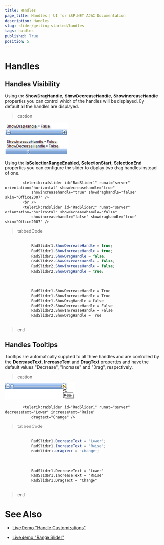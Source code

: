 ```yaml
---
title: Handles
page_title: Handles | UI for ASP.NET AJAX Documentation
description: Handles
slug: slider/getting-started/handles
tags: handles
published: True
position: 5
---
```


# Handles



## Handles Visibility

Using the __ShowDragHandle__, __ShowDecreaseHandle__, __ShowIncreaseHandle__ properties you can control which of the handles will be displayed. By default all the handles are displayed.
>caption 

![](images/slider002.png)

Using the __IsSelectionRangeEnabled__, __SelectionStart__, __SelectionEnd__ properties you can configure the slider to display two drag handles instead of one.

````ASPNET
	    <telerik:radslider id="RadSlider1" runat="server" orientation="horizontal" showdecreasehandle="true"
	        showincreasehandle="true" showdraghandle="false" skin="Office2007" />
	    <br />
	    <telerik:radslider id="RadSlider2" runat="server" orientation="horizontal" showdecreasehandle="false"
	        showincreasehandle="false" showdraghandle="true" skin="Office2007" />
````



>tabbedCode

````C#
	
	        RadSlider1.ShowDecreaseHandle = true;
	        RadSlider1.ShowIncreaseHandle = true;
	        RadSlider1.ShowDragHandle = false;
	        RadSlider2.ShowDecreaseHandle = false;
	        RadSlider2.ShowIncreaseHandle = false;
	        RadSlider2.ShowDragHandle = true;
	
````
````VB
	
	        RadSlider1.ShowDecreaseHandle = True
	        RadSlider1.ShowIncreaseHandle = True
	        RadSlider1.ShowDragHandle = False
	        RadSlider2.ShowDecreaseHandle = False
	        RadSlider2.ShowIncreaseHandle = False
	        RadSlider2.ShowDragHandle = True
	
````
>end

## Handles Tooltips

Tooltips are automatically supplied to all three handles and are controlled by the __DecreaseText__, __IncreaseText__ and __DragText__ properties and have the default values "Decrease", "Increase" and "Drag", respectively.
>caption 

![](images/slider003.png)

````ASPNET
	    <telerik:radslider id="RadSlider1" runat="server" decreasetext="Lower" increasetext="Raise"
	        dragtext="Change" />
````



>tabbedCode

````C#
	
	        RadSlider1.DecreaseText = "Lower";
	        RadSlider1.IncreaseText = "Raise";
	        RadSlider1.DragText = "Change";
	
````
````VB
	
	        RadSlider1.DecreaseText = "Lower"
	        RadSlider1.IncreaseText = "Raise"
	        RadSlider1.DragText = "Change"
	
````
>end

# See Also

 * [Live Demo "Handle Customizations"](http://demos.telerik.com/aspnet-ajax/Slider/Examples/HandlesCustomization/DefaultCS.aspx)

 * [Live demo "Range Slider"](http://demos.telerik.com/aspnet-ajax/Slider/Examples/RangeSlider/DefaultCS.aspx)
